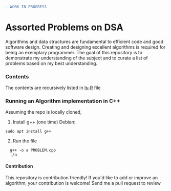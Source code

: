 ```diff
- WORK IN PROGRESS
```

# Assorted Problems on DSA 
Algorithms and data structures are fundamental to efficient code and good software design. Creating and designing excellent algorithms is required for being an exemplary programmer. The goal of this repository is to demonstrate my understanding of the subject and to curate a list of problems based on my best understanding. 

### Contents
The contents are recursively listed in [ls-R](./ls-R.txt) file

### Running an Algorithm implementation in C++
Assuming the repo is locally cloned, 
1. Install g++ (one time)
  Debian: 
  ```
  sudo apt install g++
  ```
2. Run the file
```
  g++ -o a PROBLEM.cpp
  ./a
```

#### Contribution 
This repository is contribution friendly! If you'd like to add or improve an algorithm, your contribution is welcome! Send me a pull request to review
